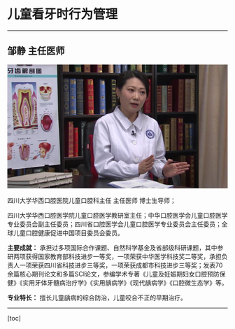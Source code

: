 # 儿童看牙时行为管理

---

## 邹静 主任医师

![1678539269349](image/c12_008/1678539269349.png)

四川大学华西口腔医院儿童口腔科主任 主任医师 博士生导师；

四川大学华西口腔医学院儿童口腔医学教研室主任；中华口腔医学会儿童口腔医学专业委员会副主任委员；四川省口腔医学会儿童口腔医学专业委员会主任委员；全球儿童口腔健康促进中国项目委员会委员。

**主要成就：** 承担过多项国际合作课题、自然科学基金及省部级科研课题，其中参研两项获得国家教育部科技进步一等奖，一项荣获中华医学科技奖二等奖，承担负责人一项荣获四川省科技进步三等奖，一项荣获成都市科技进步三等奖；发表70余篇核心期刊论文和多篇SCI论文，参编学术专著《儿童及妊娠期妇女口腔预防保健》《实用牙体牙髓病治疗学》《实用龋病学》《现代龋病学》《口腔微生态学》等。

**专业特长：** 擅长儿童龋病的综合防治，儿童咬合不正的早期治疗。

---


[toc]
